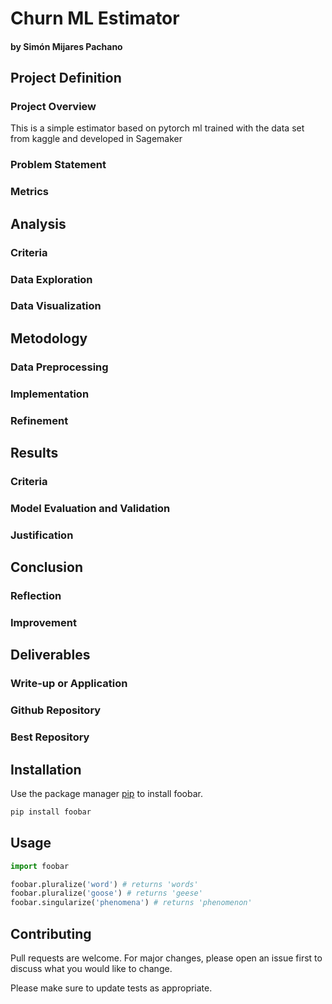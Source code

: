 # Churn ML Estimator
#### by Simón Mijares Pachano

## Project Definition
### Project Overview

This is a simple estimator based on pytorch ml trained with the data set from kaggle and developed in Sagemaker

### Problem Statement

### Metrics

## Analysis

### Criteria

### Data Exploration

### Data Visualization

## Metodology

### Data Preprocessing

### Implementation

### Refinement

## Results

### Criteria

### Model Evaluation and Validation

### Justification

## Conclusion

### Reflection

### Improvement

## Deliverables

### Write-up or Application

### Github Repository

### Best Repository


## Installation

Use the package manager [pip](https://pip.pypa.io/en/stable/) to install foobar.

```bash
pip install foobar
```

## Usage

```python
import foobar

foobar.pluralize('word') # returns 'words'
foobar.pluralize('goose') # returns 'geese'
foobar.singularize('phenomena') # returns 'phenomenon'
```

## Contributing
Pull requests are welcome. For major changes, please open an issue first to discuss what you would like to change.

Please make sure to update tests as appropriate.